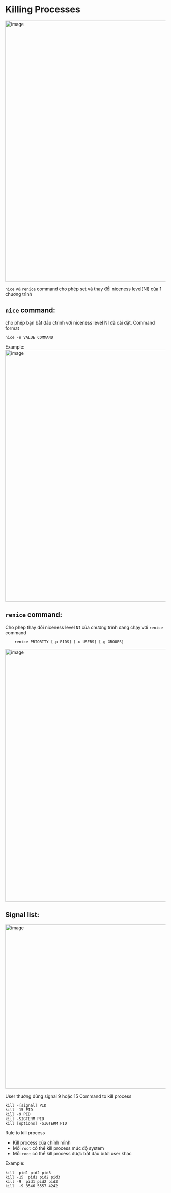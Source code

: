 # Killing Processes

<img width="818" alt="image" src="https://user-images.githubusercontent.com/54473576/222033114-805ac483-160b-4a0d-929f-7afbee8c4e85.png">

`nice` và `renice` command cho phép set và thay đổi niceness level(NI) của 1 chương trình

## `nice` command:

cho phép bạn bắt đầu ctrình với niceness level NI đã cài đặt. Command format

```
nice -n VALUE COMMAND
```

Example:
<img width="790" alt="image" src="https://user-images.githubusercontent.com/54473576/222035426-624228d2-0619-40cc-8035-6fa3598b4437.png">

## `renice` command:

Cho phép thay đổi niceness level `NI` của chương trình đang chạy với `renice` command

```
    renice PRIORITY [-p PIDS] [-u USERS] [-g GROUPS]
```

<img width="793" alt="image" src="https://user-images.githubusercontent.com/54473576/222035576-8601bb32-536e-49e1-bd04-fd69ec249dd6.png">

## Signal list:

<img width="516" alt="image" src="https://user-images.githubusercontent.com/54473576/220282044-917127e9-0e6f-4bda-b4d4-7eac855b81ba.png">

User thường dùng signal 9 hoặc 15
Command to kill process

```
kill -[signal] PID
kill -15 PID
kill -9 PID
kill -SIGTERM PID
kill [options] -SIGTERM PID
```

Rule to kill process

- Kill process của chính mình
- Mỗi `root` có thể kill process mức độ system
- Mỗi `root` có thể kill process được bắt đầu bưởi user khác

Example:

```
kill  pid1 pid2 pid3
kill -15  pid1 pid2 pid3
kill -9  pid1 pid2 pid3
kill  -9 3546 5557 4242
```
